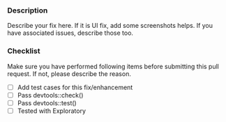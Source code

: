 ### Description
Describe your fix here. If it is UI fix, add some screenshots helps. 
If you have associated issues, describe those too.

### Checklist

Make sure you have performed following items before submitting this pull request.
If not, please describe the reason.  

- [ ] Add test cases for this fix/enhancement
- [ ] Pass devtools::check()
- [ ] Pass devtools::test() 
- [ ] Tested with Exploratory 
